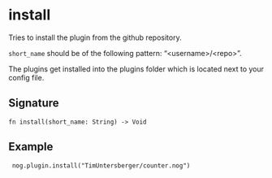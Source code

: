 # install

Tries to install the plugin from the github repository.

`short_name` should be of the following pattern: “\<username\>/\<repo\>”.

The plugins get installed into the plugins folder which is located next to your config file.

## Signature

```nogscript
fn install(short_name: String) -> Void
```

## Example

```nogscript
 nog.plugin.install("TimUntersberger/counter.nog")
```

